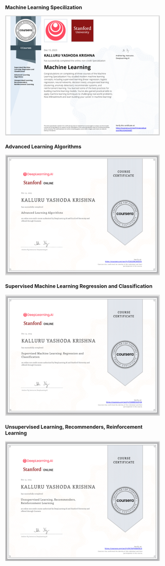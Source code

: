 

### Machine Learning Specilization
<img src="ml.png" alt="">


### Advanced Learning Algorithms
<img src="advl.png" alt="">


### Supervised Machine Learning Regression and Classification
<img src="sup.png" alt="">

### Unsupervised Learning, Recommenders, Reinforcement Learning
<img src="un.png" alt="">

